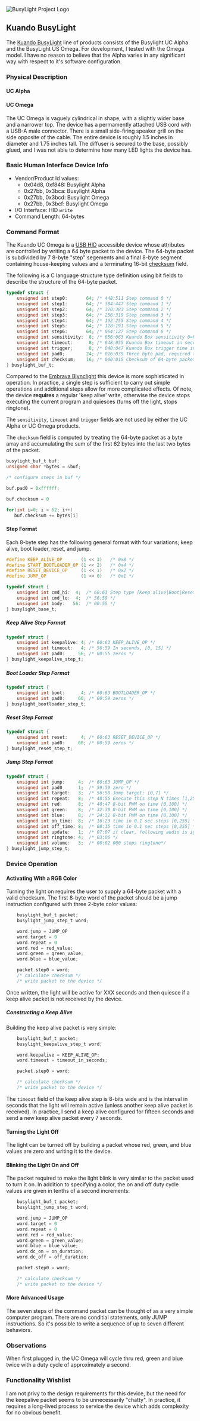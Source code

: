 ![BusyLight Project Logo][1]

## Kuando BusyLight

The [Kuando BusyLight][0] line of products consists of the Busylight
UC Alpha and the BusyLight US Omega. For development, I tested with
the Omega model. I have no reason to believe that the Alpha varies in
any significant way with respect to it's software configuration.

### Physical Description

#### UC Alpha

<!-- missing -->

#### UC Omega

The UC Omega is vaguely cylindrical in shape, with a slightly wider
base and a narrower top. The device has a permamently attached USB
cord with a USB-A male connector. There is a small side-firing speaker
grill on the side opposite of the cable. The entire device is roughly
1.5 inches in diameter and 1.75 inches tall. The diffuser is secured
to the base, possibly glued, and I was not able to determine how many
LED lights the device has.

### Basic Human Interface Device Info

- Vendor/Product Id values:
    - 0x04d8, 0xf848: Busylight Alpha
    - 0x27bb, 0x3bca: Busylight Alpha
    - 0x27bb, 0x3bcd: Busylight Omega
    - 0x27bb, 0x3bcf: Busylight Omega
- I/O Interface: HID `write`
- Command Length: 64-bytes

### Command Format

The Kuando UC Omega is a [USB HID][H] accessible device whose
attributes are controlled by writing a 64 byte packet to the device.
The 64-byte packet is subdivided by 7 8-byte "step" segements and a
final 8-byte segment containing house-keeping values and a terminating
16-bit [checksum][CHKSUM] field.

The following is a C language structure type definition using bit
fields to describe the structure of the 64-byte packet.

```C
typedef struct {
    unsigned int step0:       64; /* 448:511 Step command 0 */
    unsigned int step1:       64; /* 384:447 Step command 1 */
    unsigned int step2:       64; /* 320:383 Step command 2 */
    unsigned int step3:       64; /* 256:319 Step command 3 */
    unsigned int step4:       64; /* 192:255 Step command 4 */
    unsigned int step5:       64; /* 128:191 Step command 5 */
    unsigned int step6:       64; /* 064:127 Step command 6 */
    unsigned int sensitivity:  8; /* 056:063 Kuando Box sensitivity 0=hi, 31=low [0,31] */
    unsigned int timeout:      8; /* 048:055 Kuando Box timeout in seconds [1,30] */
    unsigned int trigger;      8; /* 040:047 Kuando Box trigger time in ms [1, 250] */
    unsigned int pad0;        24; /* 016:039 Three byte pad, required to be 0xffffff */ 
    unsigned int checksum;    16; /* 000:015 Checksum of 64-byte packet */
} busylight_buf_t;
```

Compared to the [Embrava Blynclight][Embrava] this device is more
sophisticated in operation. In practice, a single step is sufficient
to carry out simple operations and additional steps allow for more
complicated effects. Of note, the device **requires** a regular
'keep alive' write, otherwise the device stops executing the current
program and quiesces (turns off the light, stops ringtone).

The `sensitivity`, `timeout` and `trigger` fields are not used by either
the UC Alpha or UC Omega products.

The `checksum` field is computed by treating the 64-byte packet as a
byte array and accumulating the sum of the first 62 bytes into the
last two bytes of the packet.

```C
busylight_buf_t buf;
unsigned char *bytes = &buf;

/* configure steps in buf */

buf.pad0 = 0xffffff;

buf.checksum = 0

for(int i=0; i < 62; i++)
   buf.checksum += bytes[i]
```


#### Step Format

Each 8-byte step has the following general format with four
variations; keep alive, boot loader, reset, and jump.

```C
#define KEEP_ALIVE_OP       (1 << 3)   /* 0x8 */
#define START_BOOTLOADER_OP (1 << 2)   /* 0x4 */
#define RESET_DEVICE_OP     (1 << 1)   /* 0x2 */
#define JUMP_OP             (1 << 0)   /* 0x1 */

typedef struct {
    unsigned int cmd_hi:  4;  /* 60:63 Step type [Keep alive|Boot|Reset|Jump] */
    unsigned int cmd_lo:  4;  /* 56:59 */
    unsigned int body:   56:  /* 00:55 */
} busylight_base_t;
```

##### Keep Alive Step Format

```C
typedef struct {
    unsigned int keepalive: 4; /* 60:63 KEEP_ALIVE_OP */
    unsigned int timeout:   4; /* 56:59 In seconds, [0, 15] */
    unsigned int pad0:     56; /* 00:55 zeros */
} busylight_keepalive_step_t;   
```

##### Boot Loader Step Format

```C
typedef struct {
    unsigned int boot:      4; /* 60:63 BOOTLOADER_OP */
    unsigned int pad0:     60; /* 00:59 zeros */
} busylight_bootloader_step_t;
```

##### Reset Step Format
```C
typedef struct {
    unsigned int reset:     4; /* 60:63 RESET_DEVICE_OP */
    unsigned int pad0:     60; /* 00:59 zeros */
} busylight_reset_step_t;
```

##### Jump Step Format
```C
typedef struct {
    unsigned int jump:     4;  /* 60:63 JUMP_OP */
    unsigned int pad0      1;  /* 59:59 zero */
    unsigned int target:   3;  /* 56:58 Jump target: [0,7] */
    unsigned int repeat:   8;  /* 48:55 Execute this step N times [1,255] */
    unsigned int red:      8;  /* 40:47 8-bit PWM on time [0,100] */
    unsigned int green:    8;  /* 32:39 8-bit PWM on time [0,100] */
    unsigned int blue:     8;  /* 24:31 8-bit PWM on time [0,100] */
    unsigned int on_time:  8;  /* 16:23 time in 0.1 sec steps [0,255] */
    unsigned int off_time: 8;  /* 08:15 time in 0.1 sec steps [0,255] */
    unsigned int update:   1;  /* 07:07 if clear, following audio is ignored*/
    unsigned int ringtone: 4;  /* 03:06 */
    unsigned int volume:   3;  /* 00:02 000 stops ringtone*/ 
} busylight_jump_step_t;
```

### Device Operation


#### Activating With a RGB Color

Turning the light on requires the user to supply a 64-byte packet
with a valid checksum. The first 8-byte word of the packet should
be a jump instruction configured with three 2-byte color values:

```C
    busylight_buf_t packet;
    busylight_jump_step_t word;

    word.jump = JUMP_OP
    word.target = 0
    word.repeat = 0
    word.red = red_value;
    word.green = green_value;
    word.blue = blue_value;

    packet.step0 = word;
    /* calculate checksum */
    /* write packet to the device */
```

Once written, the light will be active for XXX seconds and then quiesce if
a keep alive packet is not received by the device.

##### Constructing a Keep Alive

Building the keep alive packet is very simple:

```C
    busylight_buf_t packet;
    busylight_keepalive_step_t word;

    word.keepalive = KEEP_ALIVE_OP;
    word.timeout = timeout_in_seconds;

    packet.step0 = word;

    /* calculate checksum */
    /* write packet to the device */
```

The `timeout` field of the keep alive step is 8-bits wide and is the
interval in seconds that the light will remain active (unless another
keep alive packet is received). In practice, I send a keep alive
configured for fifteen seconds and send a new keep alive packet every
7 seconds.

#### Turning the Light Off

The light can be turned off by building a packet whose red, green, and
blue values are zero and writing it to the device.


#### Blinking the Light On and Off

The packet required to make the light blink is very similar to the packet
used to turn it on. In addition to specifying a color, the on and off duty
cycle values are given in tenths of a second increments:

```C
    busylight_buf_t packet;
    busylight_jump_step_t word;

    word.jump = JUMP_OP
    word.target = 0
    word.repeat = 0
    word.red = red_value;
    word.green = green_value;
    word.blue = blue_value;
    word.dc_on = on_duration;
    word.dc_off = off_duration;

    packet.step0 = word;

    /* calculate checksum */
    /* write packet to the device */
```

#### More Advanced Usage

The seven steps of the command packet can be thought of as a very
simple computer program. There are no conditial statements,
only JUMP instructions. So it's possible to write a sequence of
up to seven different behaviors. 


### Observations

When first plugged in, the UC Omega will cycle thru red, green and blue twice with
a duty cycle of approximately a second.


### Functionality Wishlist

I am not privy to the design requirements for this device, but the need for the
keepalive packet seems to be unnecessarily "chatty". In practice, it requires a
long-lived process to service the device which adds complexity for no obvious
benefit.


[0]: https://busylight.com
[1]: ../assets/Unstacked-Logo-Light.png
[H]: https://github.com/libusb/hidapi
[Embrava]: embrava.md
[CHKSUM]: https://wikipedia.com/checksum
